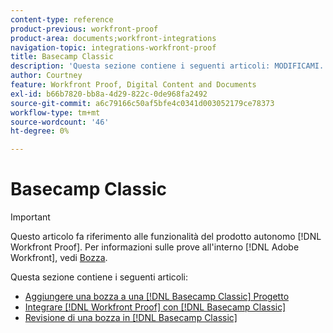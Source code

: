 ```yaml
---
content-type: reference
product-previous: workfront-proof
product-area: documents;workfront-integrations
navigation-topic: integrations-workfront-proof
title: Basecamp Classic
description: 'Questa sezione contiene i seguenti articoli: MODIFICAMI.'
author: Courtney
feature: Workfront Proof, Digital Content and Documents
exl-id: b66b7820-bb8a-4d29-822c-0de968fa2492
source-git-commit: a6c79166c50af5bfe4c0341d003052179ce78373
workflow-type: tm+mt
source-wordcount: '46'
ht-degree: 0%

---
```


# Basecamp Classic

>[!IMPORTANT]
>
>Questo articolo fa riferimento alle funzionalità del prodotto autonomo [!DNL Workfront Proof]. Per informazioni sulle prove all&#39;interno [!DNL Adobe Workfront], vedi [Bozza](../../../review-and-approve-work/proofing/proofing.md).

Questa sezione contiene i seguenti articoli:

* [Aggiungere una bozza a una [!DNL Basecamp Classic] Progetto](../../../workfront-proof/wp-integrations/basecamp-classic/add-proof-basecamp-classic.md)
* [Integrare [!DNL Workfront Proof] con [!DNL Basecamp Classic]](../../../workfront-proof/wp-integrations/basecamp-classic/integrate-workfront-proof-basecamp-classic.md)
* [Revisione di una bozza in [!DNL Basecamp Classic]](../../../workfront-proof/wp-integrations/basecamp-classic/review-proof-basecamp-classic.md)
